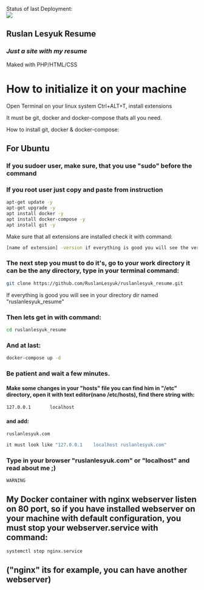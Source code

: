 Status of last Deployment:<br>
<img src="https://github.com/RuslanLesyuk/ruslanlesyuk_resum/workflows/ruslan-lesyuk/badge.svg?branch=master"><br>

## Ruslan Lesyuk Resume
### _Just a site with my resume_

Maked with PHP/HTML/CSS

# How to initialize it on your machine

Open Terminal on your linux system Ctrl+ALT+T, install extensions 

It must be git, docker and docker-compose thats all you need.

How to install git, docker & docker-compose:

## For Ubuntu 
### If you sudoer user, make sure, that you use "sudo" before the command
### If you root user just copy and paste from instruction

```sh
apt-get update -y
apt-get upgrade -y
apt install docker -y
apt install docker-compose -y
apt install git -y 
```
Make sure that all extensions are installed
check it with command:

```sh
[name of extension] -version if everything is good you will see the version of your extension
```
### The next step you must to do it's, go to your work directory it can be the any directory, type in your terminal command:

```sh
git clone https://github.com/RuslanLesyuk/ruslanlesyuk_resume.git 
```

If everything is good you will see in your directory dir named "ruslanlesyuk_resume" 

### Then lets get in with command:

```sh
cd ruslanlesyuk_resume
```
### And at last:

```sh
docker-compose up -d
```
### Be patient and wait a few minutes.
#### Make some changes in your "hosts" file you can find him in "/etc" directory, open it with text editor(nano /etc/hosts), find there string with:
```sh 
127.0.0.1		localhost 
```
#### and add:

```sh
ruslanlesyuk.com
```
```sh 
it must look like "127.0.0.1	localhost ruslanlesyuk.com"
```

### Type in your browser "ruslanlesyuk.com" or "localhost"  and read about me ;)

`WARNING`
## My Docker container with nginx webserver listen on 80 port, so if you have installed webserver on your machine with default configuration, you must stop your webserver.service with command:
```sh
systemctl stop nginx.service 
```
## ("nginx" its for example, you can have another webserver)  

